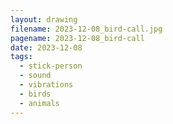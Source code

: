 ```yaml
---
layout: drawing
filename: 2023-12-08_bird-call.jpg
pagename: 2023-12-08_bird-call
date: 2023-12-08
tags:
  - stick-person
  - sound
  - vibrations
  - birds
  - animals
---
```

